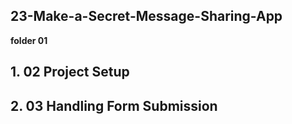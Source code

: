 ## 23-Make-a-Secret-Message-Sharing-App

**folder 01**

## 1. 02 Project Setup

## 2. 03 Handling Form Submission